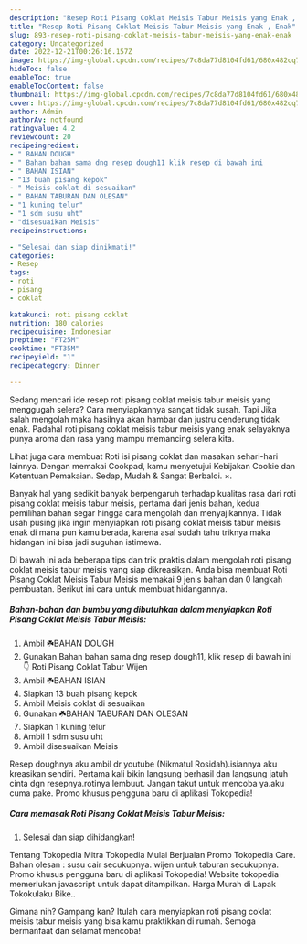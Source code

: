 ```yaml
---
description: "Resep Roti Pisang Coklat Meisis Tabur Meisis yang Enak , Enak"
title: "Resep Roti Pisang Coklat Meisis Tabur Meisis yang Enak , Enak"
slug: 893-resep-roti-pisang-coklat-meisis-tabur-meisis-yang-enak-enak
category: Uncategorized
date: 2022-12-21T00:26:16.157Z
image: https://img-global.cpcdn.com/recipes/7c8da77d8104fd61/680x482cq70/roti-pisang-coklat-meisis-tabur-meisis-foto-resep-utama.jpg
hideToc: false
enableToc: true
enableTocContent: false
thumbnail: https://img-global.cpcdn.com/recipes/7c8da77d8104fd61/680x482cq70/roti-pisang-coklat-meisis-tabur-meisis-foto-resep-utama.jpg
cover: https://img-global.cpcdn.com/recipes/7c8da77d8104fd61/680x482cq70/roti-pisang-coklat-meisis-tabur-meisis-foto-resep-utama.jpg
author: Admin
authorAv: notfound
ratingvalue: 4.2
reviewcount: 20
recipeingredient:
- " BAHAN DOUGH"
- " Bahan bahan sama dng resep dough11 klik resep di bawah ini                      Roti Pisang Coklat Tabur Wijen"
- " BAHAN ISIAN"
- "13 buah pisang kepok"
- " Meisis coklat di sesuaikan"
- " BAHAN TABURAN DAN OLESAN"
- "1 kuning telur"
- "1 sdm susu uht"
- "disesuaikan Meisis"
recipeinstructions:

- "Selesai dan siap dinikmati!"
categories:
- Resep
tags:
- roti
- pisang
- coklat

katakunci: roti pisang coklat 
nutrition: 180 calories
recipecuisine: Indonesian
preptime: "PT25M"
cooktime: "PT35M"
recipeyield: "1"
recipecategory: Dinner

---
```



Sedang mencari ide resep roti pisang coklat meisis tabur meisis yang menggugah selera? Cara menyiapkannya sangat tidak susah. Tapi Jika salah mengolah maka hasilnya akan hambar dan justru cenderung tidak enak. Padahal roti pisang coklat meisis tabur meisis yang enak selayaknya punya aroma dan rasa yang mampu memancing selera kita.


Lihat juga cara membuat Roti isi pisang coklat dan masakan sehari-hari lainnya. Dengan memakai Cookpad, kamu menyetujui Kebijakan Cookie dan Ketentuan Pemakaian. Sedap, Mudah &amp; Sangat Berbaloi. ×.

Banyak hal yang sedikit banyak berpengaruh terhadap kualitas rasa dari roti pisang coklat meisis tabur meisis, pertama dari jenis bahan, kedua pemilihan bahan segar hingga cara mengolah dan menyajikannya. Tidak usah pusing jika ingin menyiapkan roti pisang coklat meisis tabur meisis enak di mana pun kamu berada, karena asal sudah tahu triknya maka hidangan ini bisa jadi suguhan istimewa.


Di bawah ini ada beberapa tips dan trik praktis dalam mengolah roti pisang coklat meisis tabur meisis yang siap dikreasikan. Anda bisa membuat Roti Pisang Coklat Meisis Tabur Meisis memakai 9 jenis bahan dan 0 langkah pembuatan. Berikut ini cara untuk membuat hidangannya.

<!--inarticleads1-->

##### Bahan-bahan dan bumbu yang dibutuhkan dalam menyiapkan Roti Pisang Coklat Meisis Tabur Meisis:

1. Ambil  ☘️BAHAN DOUGH
1. Gunakan  Bahan bahan sama dng resep dough11, klik resep di bawah ini👇                      Roti Pisang Coklat Tabur Wijen
1. Ambil  ☘️BAHAN ISIAN
1. Siapkan 13 buah pisang kepok
1. Ambil  Meisis coklat di sesuaikan
1. Gunakan  ☘️BAHAN TABURAN DAN OLESAN
1. Siapkan 1 kuning telur
1. Ambil 1 sdm susu uht
1. Ambil disesuaikan Meisis


Resep doughnya aku ambil dr youtube (Nikmatul Rosidah).isiannya aku kreasikan sendiri. Pertama kali bikin langsung berhasil dan langsung jatuh cinta dgn resepnya.rotinya lembuut. Jangan takut untuk mencoba ya.aku cuma pake. Promo khusus pengguna baru di aplikasi Tokopedia! 

<!--inarticleads2-->

##### Cara memasak Roti Pisang Coklat Meisis Tabur Meisis:


1. Selesai dan siap dihidangkan!

Tentang Tokopedia Mitra Tokopedia Mulai Berjualan Promo Tokopedia Care. Bahan olesan : susu cair secukupnya. wijen untuk taburan secukupnya. Promo khusus pengguna baru di aplikasi Tokopedia! Website tokopedia memerlukan javascript untuk dapat ditampilkan. Harga Murah di Lapak Tokokulaku Bike.. 

Gimana nih? Gampang kan? Itulah cara menyiapkan roti pisang coklat meisis tabur meisis yang bisa kamu praktikkan di rumah. Semoga bermanfaat dan selamat mencoba!
